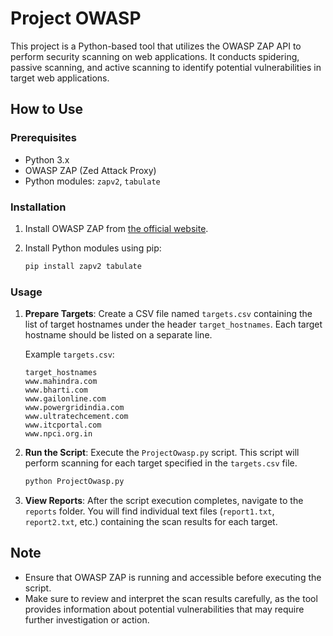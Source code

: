 # Project OWASP

This project is a Python-based tool that utilizes the OWASP ZAP API to perform security scanning on web applications. It conducts spidering, passive scanning, and active scanning to identify potential vulnerabilities in target web applications.

## How to Use

### Prerequisites

- Python 3.x
- OWASP ZAP (Zed Attack Proxy)
- Python modules: `zapv2`, `tabulate`

### Installation

1. Install OWASP ZAP from [the official website](https://www.zaproxy.org/download/).
2. Install Python modules using pip:

    ```bash
    pip install zapv2 tabulate
    ```

### Usage

1. **Prepare Targets**: Create a CSV file named `targets.csv` containing the list of target hostnames under the header `target_hostnames`. Each target hostname should be listed on a separate line.

    Example `targets.csv`:

    ```csv
    target_hostnames
    www.mahindra.com
    www.bharti.com
    www.gailonline.com
    www.powergridindia.com
    www.ultratechcement.com
    www.itcportal.com
    www.npci.org.in
    ```

2. **Run the Script**: Execute the `ProjectOwasp.py` script. This script will perform scanning for each target specified in the `targets.csv` file.

    ```bash
    python ProjectOwasp.py
    ```

3. **View Reports**: After the script execution completes, navigate to the `reports` folder. You will find individual text files (`report1.txt`, `report2.txt`, etc.) containing the scan results for each target.

## Note

- Ensure that OWASP ZAP is running and accessible before executing the script.
- Make sure to review and interpret the scan results carefully, as the tool provides information about potential vulnerabilities that may require further investigation or action.
